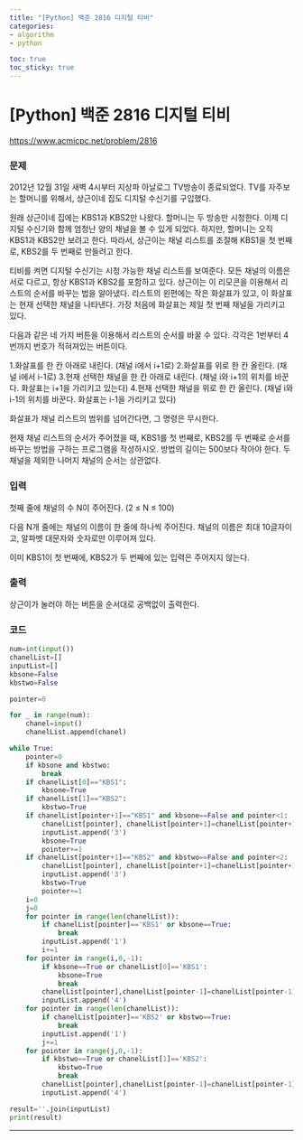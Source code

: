 ```yaml
---
title: "[Python] 백준 2816 디지털 티비"
categories: 
- algorithm
- python

toc: true
toc_sticky: true
---
```

# [Python] 백준 2816 디지털 티비
<https://www.acmicpc.net/problem/2816>
<br>

### __문제__<br> 
2012년 12월 31일 새벽 4시부터 지상파 아날로그 TV방송이 종료되었다. TV를 자주보는 할머니를 위해서, 상근이네 집도 디지털 수신기를 구입했다.

원래 상근이네 집에는 KBS1과 KBS2만 나왔다. 할머니는 두 방송만 시청한다. 이제 디지털 수신기와 함께 엄청난 양의 채널을 볼 수 있게 되었다.  하지만, 할머니는 오직 KBS1과 KBS2만 보려고 한다. 따라서, 상근이는 채널 리스트를 조절해 KBS1을 첫 번째로, KBS2를 두 번째로 만들려고 한다.

티비를 켜면 디지털 수신기는 시청 가능한 채널 리스트를 보여준다. 모든 채널의 이름은 서로 다르고, 항상 KBS1과 KBS2를 포함하고 있다. 상근이는 이 리모콘을 이용해서 리스트의 순서를 바꾸는 법을 알아냈다. 리스트의 왼편에는 작은 화살표가 있고, 이 화살표는 현재 선택한 채널을 나타낸다. 가장 처음에 화살표는 제일 첫 번째 채널을 가리키고 있다.

다음과 같은 네 가지 버튼을 이용해서 리스트의 순서를 바꿀 수 있다. 각각은 1번부터 4번까지 번호가 적혀져있는 버튼이다.

1.화살표를 한 칸 아래로 내린다. (채널 i에서 i+1로)
2.화살표를 위로 한 칸 올린다. (채널 i에서 i-1로)
3.현재 선택한 채널을 한 칸 아래로 내린다. (채널 i와 i+1의 위치를 바꾼다. 화살표는 i+1을 가리키고 있는다)
4.현재 선택한 채널을 위로 한 칸 올린다. (채널 i와 i-1의 위치를 바꾼다. 화살표는 i-1을 가리키고 있다)

화살표가 채널 리스트의 범위를 넘어간다면, 그 명령은 무시한다.

현재 채널 리스트의 순서가 주어졌을 때, KBS1를 첫 번째로, KBS2를 두 번째로 순서를 바꾸는 방법을 구하는 프로그램을 작성하시오. 방법의 길이는 500보다 작아야 한다. 두 채널을 제외한 나머지 채널의 순서는 상관없다.
### __입력__<br>

첫째 줄에 채널의 수 N이 주어진다. (2 ≤ N ≤ 100)

다음 N개 줄에는 채널의 이름이 한 줄에 하나씩 주어진다. 채널의 이름은 최대 10글자이고, 알파벳 대문자와 숫자로만 이루어져 있다.

이미 KBS1이 첫 번째에, KBS2가 두 번째에 있는 입력은 주어지지 않는다.

### __출력__<br>
상근이가 눌러야 하는 버튼을 순서대로 공백없이 출력한다.
<br>

### __코드__<br>
```python
num=int(input())
chanelList=[]
inputList=[]
kbsone=False
kbstwo=False

pointer=0

for _ in range(num):
    chanel=input()
    chanelList.append(chanel)

while True:
    pointer=0
    if kbsone and kbstwo:
        break
    if chanelList[0]=="KBS1":
        kbsone=True
    if chanelList[1]=="KBS2":
        kbstwo=True
    if chanelList[pointer+1]=="KBS1" and kbsone==False and pointer<1:
        chanelList[pointer], chanelList[pointer+1]=chanelList[pointer+1], chanelList[pointer]
        inputList.append('3')
        kbsone=True
        pointer+=1
    if chanelList[pointer+1]=="KBS2" and kbstwo==False and pointer<2:
        chanelList[pointer], chanelList[pointer+1]=chanelList[pointer+1], chanelList[pointer]
        inputList.append('3')
        kbstwo=True
        pointer+=1
    i=0
    j=0
    for pointer in range(len(chanelList)):
        if chanelList[pointer]=='KBS1' or kbsone==True:
            break
        inputList.append('1')
        i+=1
    for pointer in range(i,0,-1):
        if kbsone==True or chanelList[0]=='KBS1':
            kbsone=True
            break
        chanelList[pointer],chanelList[pointer-1]=chanelList[pointer-1],chanelList[pointer]
        inputList.append('4')
    for pointer in range(len(chanelList)):
        if chanelList[pointer]=='KBS2' or kbstwo==True:
            break
        inputList.append('1')
        j+=1
    for pointer in range(j,0,-1):
        if kbstwo==True or chanelList[1]=='KBS2':
            kbstwo=True
            break
        chanelList[pointer],chanelList[pointer-1]=chanelList[pointer-1],chanelList[pointer]
        inputList.append('4')

result=''.join(inputList)
print(result)


```
---